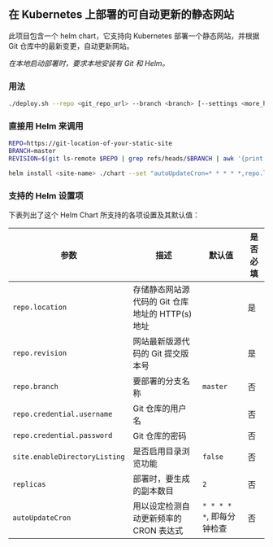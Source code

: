 
## 在 Kubernetes 上部署的可自动更新的静态网站

此项目包含一个 helm chart，它支持向 Kubernetes 部署一个静态网站，并根据 Git 仓库中的最新变更，自动更新网站。

*在本地启动部署时，要求本地安装有 Git 和 Helm。*

### 用法

```sh
./deploy.sh --repo <git_repo_url> --branch <branch> [--settings <more_helm_chart_settings>]
```

### 直接用 Helm 来调用

```sh
REPO=https://git-location-of-your-static-site
BRANCH=master
REVISION=$(git ls-remote $REPO | grep refs/heads/$BRANCH | awk '{print $1}')

helm install <site-name> ./chart --set "autoUpdateCron=* * * * *,repo.location=$REPO,repo.branch=$BRANCH,repo.revision=$REVISION"
```

### 支持的 Helm 设置项

下表列出了这个 Helm Chart 所支持的各项设置及其默认值：

|          参数         |                             描述                  |       默认值     |      是否必填     |
| -------------------- | ------------------------------------------------- | --------------- | ----------------- |
| `repo.location`      | 存储静态网站源代码的 Git 仓库地址的 HTTP(s) 地址        |                 |  是                |
| `repo.revision`      | 网站最新版源代码的 Git 提交版本号                      |                 |  是                |
| `repo.branch`        | 要部署的分支名称                                     |  `master`       | 否                 |
| `repo.credential.username`  | Git 仓库的用户名                             |                 |  否                |
| `repo.credential.password`  | Git 仓库的密码                               |                 |  否                |
| `site.enableDirectoryListing` | 是否启用目录浏览功能                         | `false`         |  否                |
| `replicas`           | 部署时，要生成的副本数目                              | `2`             |  否                |
| `autoUpdateCron`     | 用以设定检测自动更新频率的 CRON 表达式 | `* * * * *`, 即每分钟检查 |  否                |



